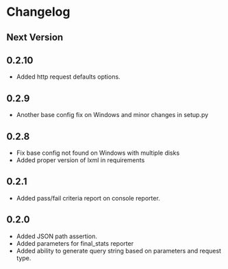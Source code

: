 # Changelog

## Next Version


## 0.2.10
  - Added http request defaults options.

## 0.2.9
  - Another base config fix on Windows and minor changes in setup.py

## 0.2.8
  - Fix base config not found on Windows with multiple disks
  - Added proper version of lxml in requirements

## 0.2.1
  - Added pass/fail criteria report on console reporter.

## 0.2.0

  - Added JSON path assertion.
  - Added parameters for final_stats reporter
  - Added ability to generate query string based on parameters and request type.
 
